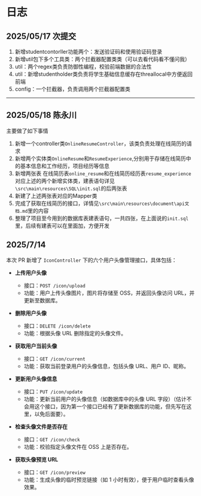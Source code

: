 # 日志
## 2025/05/17 次提交
1. 新增studentcontorller功能两个：发送验证码和使用验证码登录
2. 新增util包下多个工具类：两个拦截器配置类类（可以去看代码看不懂问我）
3. util：两个regex类负责防御性编程，校验前端数据的合法性
4. util：新增studentholder类负责将学生基础信息缓存在threallocal中方便返回前端
5. config：一个拦截器，负责调用两个拦截器配置类
---
## 2025/05/18 陈永川
主要做了如下事情
1. 新增一个controller类`OnlineResumeController`，该类负责处理在线简历的请求
2. 新增两个实体类`OnlineResume`和`ResumeExperience`,分别用于存储在线简历中的基本信息和工作经历，项目经历等信息
3. 新增两张表 在线简历表`online_resume`和在线简历经历表`resume_experience`对应上述的两个新增实体类，建表语句详见`\src\main\resources\SQL\init.sql`的后两张表
4. 新建了上述两张表对应的Mapper类
5. 完成了获取在线简历的接口，详情见`\src\main\resources\document\api文档.md`里的内容
6. 整理了项目至今用到的数据库表建表语句，一共四张，在上面说的`init.sql`里，后续有建表可以在里面加，方便开发
## 2025/7/14
本次 PR 新增了 `IconController` 下的六个用户头像管理接口，具体包括：

- **上传用户头像**
    - 接口：`POST /icon/upload`
    - 功能：用户上传头像图片，图片将存储至 OSS，并返回头像访问 URL，并更新至数据库。

- **删除用户头像**
    - 接口：`DELETE /icon/delete`
    - 功能：根据头像 URL 删除指定的头像文件。

- **获取用户当前头像**
    - 接口：`GET /icon/current`
    - 功能：获取当前登录用户的头像信息，包括头像 URL、用户 ID、昵称。

- **更新用户头像信息**
    - 接口：`PUT /icon/update`
    - 功能：更新当前用户的头像信息（如数据库中的头像 URL 字段）（估计不会用这个接口，因为第一个接口已经有了更新数据库的功能，但先写在这里，以免后面要）。

- **检查头像文件是否存在**
    - 接口：`GET /icon/check`
    - 功能：校验指定头像文件在 OSS 上是否存在。

- **获取头像预览 URL**
    - 接口：`GET /icon/preview`
    - 功能：生成头像的临时预览链接（如 1 小时有效），便于用户临时查看头像效果。